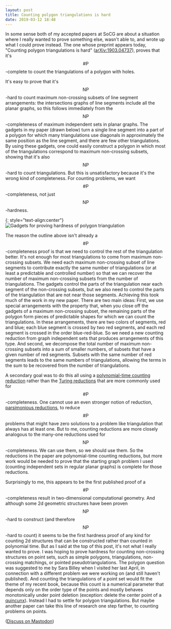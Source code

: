 ```yaml
---
layout: post
title: Counting polygon triangulations is hard
date: 2019-03-12 18:48
---
```

In some sense both of my accepted papers at SoCG are about a situation where I really wanted to prove something else, wasn't able to, and wrote up what I could prove instead. The one whose preprint appears today, "Counting polygon triangulations is hard" ([arXiv:1903.04737](http://arxiv.org/abs/1903.04737)), proves that it's $$\#\mathsf{P}$$-complete to count the triangulations of a polygon with holes.

It's easy to prove that it's $$\mathsf{NP}$$-hard to count maximum non-crossing subsets of line segment arrangements: the intersections graphs of line segments include all the planar graphs, so this follows immediately from the $$\mathsf{NP}$$-completeness of maximum independent sets in planar graphs. The gadgets in my paper (drawn below) turn a single line segment into a part of a polygon for which many triangulations use diagonals in approximately the same position as the line segment, and there are few other triangulations. By using these gadgets, one could easily construct a polygon in which most of the triangulations correspond to maximum non-crossing subsets, showing that it's also $$\mathsf{NP}$$-hard to count triangulations. But this is unsatisfactory because it's the wrong kind of completeness. For counting problems, we want $$\#\mathsf{P}$$-completeness, not just $$\mathsf{NP}$$-hardness.

{: style="text-align:center"}
![Gadgets for proving hardness of polygon triangulation]({{site.baseurl}}/assets/2019/tricount-gadgets.svg)

The reason the outline above isn't already a $$\#\mathsf{P}$$-completeness proof is that we need to control the rest of the triangulation better. It's not enough for most triangulations to come from maximum non-crossing subsets. We need each maximum non-crossing subset of line segments to contribute exactly the same number of triangulations (or at least a predictable and controlled number) so that we can recover the number of maximum non-crossing subsets from the number of triangulations. The gadgets control the parts of the triangulation near each segment of the non-crossing subsets, but we also need to control the parts of the triangulation that are not near those segments. Achieving this took much of the work in my new paper. There are two main ideas: First, we use special arrangements with the property that, when you close off the gadgets of a maximum non-crossing subset, the remaining parts of the polygon form pieces of predictable shapes for which we can count the triangulations. In these arrangements, there are two colors of segments, red and blue; each blue segment is crossed by two red segments, and each red segment is crossed in the order blue-red-blue. So we need a new counting reduction from graph independent sets that produces arrangements of this type. And second, we decompose the total number of maximum non-crossing subsets into a sum of smaller numbers, of subsets that have a given number of red segments. Subsets with the same number of red segments leads to the same numbers of triangulations, allowing the terms in the sum to be recovered from the number of triangulations.

A secondary goal was to do this all using a [polynomial-time counting reduction](https://en.wikipedia.org/wiki/Polynomial-time_counting_reduction) rather than the [Turing reductions](https://en.wikipedia.org/wiki/Turing_reduction) that are more commonly used for $$\#\mathsf{P}$$-completeness. One cannot use an even stronger notion of reduction, [parsimonious reductions](https://en.wikipedia.org/wiki/Parsimonious_reduction), to reduce $$\#\mathsf{P}$$ problems that might have zero solutions to a problem like triangulation that always has at least one. But to me, counting reductions are more closely analogous to the many-one reductions used for $$\mathsf{NP}$$-completeness. We can use them, so we should use them. So the reductions in the paper are polynomial-time counting reductions, but more work would be needed to prove that the starting graph problem I used (counting independent sets in regular planar graphs) is complete for those reductions.

Surprisingly to me, this appears to be the first published proof of a $$\#\mathsf{P}$$-completeness result in two-dimensional computational geometry. And although some 2d geometric structures have been proven $$\mathsf{NP}$$-hard to construct (and therefore $$\mathsf{NP}$$-hard to count) it seems to be the first hardness proof of any kind for counting 2d structures that can be constructed rather than counted in polynomial time. But as I said at the top of this post, it's not what I really wanted to prove. I was hoping to prove hardness for counting non-crossing structures on point sets, such as simple polygons, triangulations, non-crossing matchings, or pointed pseudotriangulations. The polygon question was suggested to me by Sara Billey when I visited her last April, in connection with a different problem we were working on (and still haven't published). And counting the triangulations of a point set would fit the theme of my recent book, because this count is a numerical parameter that depends only on the order type of the points and mostly behaves monotonically under point deletion (exception: delete the center point of a [quincunx](https://en.wikipedia.org/wiki/Quincunx)). Instead I had to settle for polygon triangulations. But maybe another paper can take this line of research one step farther, to counting problems on points.

([Discuss on Mastodon](https://mathstodon.xyz/@11011110/101741985429465998))